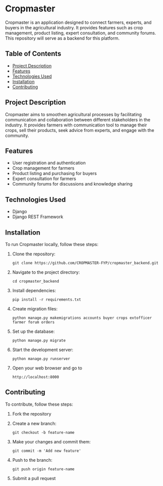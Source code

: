 # Cropmaster

Cropmaster is an application designed to connect farmers, experts, and buyers in the agricultural industry. It provides features such as crop management, product listing, expert consultation, and community forums. This repository will serve as a backend for this platform.

## Table of Contents

- [Project Description](#project-description)
- [Features](#features)
- [Technologies Used](#technologies-used)
- [Installation](#installation)
- [Contributing](#contributing)

## Project Description

Cropmaster aims to smoothen agricultural processes by facilitating communication and collaboration between different stakeholders in the industry. It provides farmers with communication tool to manage their crops, sell their products, seek advice from experts, and engage with the community.

## Features

- User registration and authentication
- Crop management for farmers
- Product listing and purchasing for buyers
- Expert consultation for farmers
- Community forums for discussions and knowledge sharing

## Technologies Used

- Django
- Django REST Framework
<!-- - PostgreSQL -->

## Installation

To run Cropmaster locally, follow these steps:

1. Clone the repository:


    `git clone https://github.com/CROPMASTER-FYP/cropmaster_backend.git`


2. Navigate to the project directory: 

    `cd cropmaster_backend`


3. Install dependencies: 

    `pip install -r requirements.txt`


4. Create migration files: 

    `python manage.py makemigrations accounts buyer crops extofficer farmer forum orders`


5. Set up the database: 

    `python manage.py migrate`


6. Start the development server: 


    `python manage.py runserver`


7. Open your web browser and go to 


    `http://localhost:8000`


## Contributing

To contribute, follow these steps:

1. Fork the repository
2. Create a new branch: 

    `git checkout -b feature-name`

3. Make your changes and commit them: 

    `git commit -m 'Add new feature'`


4. Push to the branch: 

    `git push origin feature-name`


5. Submit a pull request

